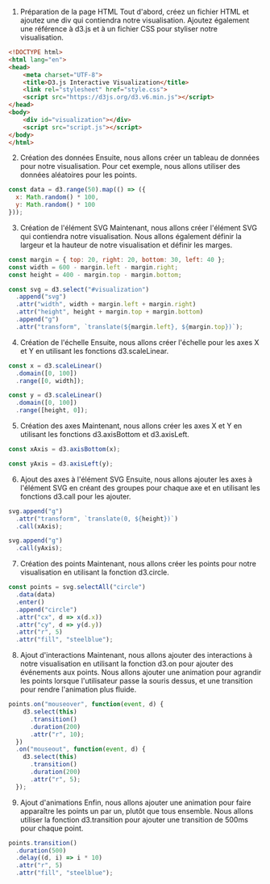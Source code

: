 1.  Préparation de la page HTML Tout d'abord, créez un fichier HTML et ajoutez une div qui contiendra notre visualisation. Ajoutez également une référence à d3.js et à un fichier CSS pour styliser notre visualisation.

```html
<!DOCTYPE html>
<html lang="en">
<head>
    <meta charset="UTF-8">
    <title>D3.js Interactive Visualization</title>
    <link rel="stylesheet" href="style.css">
    <script src="https://d3js.org/d3.v6.min.js"></script>
</head>
<body>
    <div id="visualization"></div>
    <script src="script.js"></script>
</body>
</html>

```

2.  Création des données Ensuite, nous allons créer un tableau de données pour notre visualisation. Pour cet exemple, nous allons utiliser des données aléatoires pour les points.

```javascript
const data = d3.range(50).map(() => ({
  x: Math.random() * 100,
  y: Math.random() * 100
}));

```

3.  Création de l'élément SVG Maintenant, nous allons créer l'élément SVG qui contiendra notre visualisation. Nous allons également définir la largeur et la hauteur de notre visualisation et définir les marges.

```javascript
const margin = { top: 20, right: 20, bottom: 30, left: 40 };
const width = 600 - margin.left - margin.right;
const height = 400 - margin.top - margin.bottom;

const svg = d3.select("#visualization")
  .append("svg")
  .attr("width", width + margin.left + margin.right)
  .attr("height", height + margin.top + margin.bottom)
  .append("g")
  .attr("transform", `translate(${margin.left}, ${margin.top})`);

```

4.  Création de l'échelle Ensuite, nous allons créer l'échelle pour les axes X et Y en utilisant les fonctions d3.scaleLinear.

```javascript
const x = d3.scaleLinear()
  .domain([0, 100])
  .range([0, width]);

const y = d3.scaleLinear()
  .domain([0, 100])
  .range([height, 0]);

```

5.  Création des axes Maintenant, nous allons créer les axes X et Y en utilisant les fonctions d3.axisBottom et d3.axisLeft.

```javascript
const xAxis = d3.axisBottom(x);

const yAxis = d3.axisLeft(y);

```

6.  Ajout des axes à l'élément SVG Ensuite, nous allons ajouter les axes à l'élément SVG en créant des groupes pour chaque axe et en utilisant les fonctions d3.call pour les ajouter.

```javascript
svg.append("g")
  .attr("transform", `translate(0, ${height})`)
  .call(xAxis);

svg.append("g")
  .call(yAxis);

```

7.  Création des points Maintenant, nous allons créer les points pour notre visualisation en utilisant la fonction d3.circle.

```javascript
const points = svg.selectAll("circle")
  .data(data)
  .enter()
  .append("circle")
  .attr("cx", d => x(d.x))
  .attr("cy", d => y(d.y))
  .attr("r", 5)
  .attr("fill", "steelblue");

```

8.  Ajout d'interactions Maintenant, nous allons ajouter des interactions à notre visualisation en utilisant la fonction d3.on pour ajouter des événements aux points. Nous allons ajouter une animation pour agrandir les points lorsque l'utilisateur passe la souris dessus, et une transition pour rendre l'animation plus fluide.

```javascript
points.on("mouseover", function(event, d) {
    d3.select(this)
      .transition()
      .duration(200)
      .attr("r", 10);
  })
  .on("mouseout", function(event, d) {
    d3.select(this)
      .transition()
      .duration(200)
      .attr("r", 5);
  });

```

9.  Ajout d'animations Enfin, nous allons ajouter une animation pour faire apparaître les points un par un, plutôt que tous ensemble. Nous allons utiliser la fonction d3.transition pour ajouter une transition de 500ms pour chaque point.

```javascript
points.transition()
  .duration(500)
  .delay((d, i) => i * 10)
  .attr("r", 5)
  .attr("fill", "steelblue");

```

